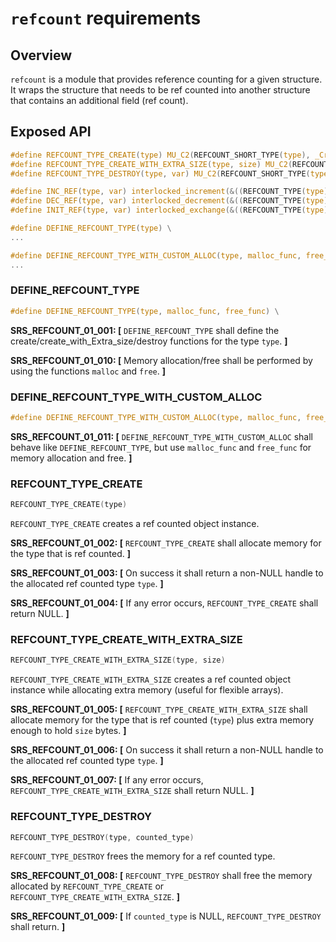 `refcount` requirements
================

## Overview

`refcount` is a module that provides reference counting for a given structure.
It wraps the structure that needs to be ref counted into another structure that contains an additional field (ref count).

## Exposed API

```c
#define REFCOUNT_TYPE_CREATE(type) MU_C2(REFCOUNT_SHORT_TYPE(type), _Create)()
#define REFCOUNT_TYPE_CREATE_WITH_EXTRA_SIZE(type, size) MU_C2(REFCOUNT_SHORT_TYPE(type), _Create_With_Extra_Size)(size)
#define REFCOUNT_TYPE_DESTROY(type, var) MU_C2(REFCOUNT_SHORT_TYPE(type), _Destroy)(var)

#define INC_REF(type, var) interlocked_increment(&((REFCOUNT_TYPE(type)*)((unsigned char*)var - offsetof(REFCOUNT_TYPE(type), counted)))->count)
#define DEC_REF(type, var) interlocked_decrement(&((REFCOUNT_TYPE(type)*)((unsigned char*)var - offsetof(REFCOUNT_TYPE(type), counted)))->count)
#define INIT_REF(type, var) interlocked_exchange(&((REFCOUNT_TYPE(type)*)((unsigned char*)var - offsetof(REFCOUNT_TYPE(type), counted)))->count, 1)

#define DEFINE_REFCOUNT_TYPE(type) \
...

#define DEFINE_REFCOUNT_TYPE_WITH_CUSTOM_ALLOC(type, malloc_func, free_func) \
...
```

### DEFINE_REFCOUNT_TYPE

```c
#define DEFINE_REFCOUNT_TYPE(type, malloc_func, free_func) \
```

**SRS_REFCOUNT_01_001: [** `DEFINE_REFCOUNT_TYPE` shall define the create/create_with_Extra_size/destroy functions for the type `type`. **]**

**SRS_REFCOUNT_01_010: [** Memory allocation/free shall be performed by using the functions `malloc` and `free`. **]**

### DEFINE_REFCOUNT_TYPE_WITH_CUSTOM_ALLOC

```c
#define DEFINE_REFCOUNT_TYPE_WITH_CUSTOM_ALLOC(type, malloc_func, free_func) \
```

**SRS_REFCOUNT_01_011: [** `DEFINE_REFCOUNT_TYPE_WITH_CUSTOM_ALLOC` shall behave like `DEFINE_REFCOUNT_TYPE`, but use `malloc_func` and `free_func` for memory allocation and free.  **]**

### REFCOUNT_TYPE_CREATE

```c
REFCOUNT_TYPE_CREATE(type)
```

`REFCOUNT_TYPE_CREATE` creates a ref counted object instance.

**SRS_REFCOUNT_01_002: [** `REFCOUNT_TYPE_CREATE` shall allocate memory for the type that is ref counted. **]**

**SRS_REFCOUNT_01_003: [** On success it shall return a non-NULL handle to the allocated ref counted type `type`. **]**

**SRS_REFCOUNT_01_004: [** If any error occurs, `REFCOUNT_TYPE_CREATE` shall return NULL. **]**

### REFCOUNT_TYPE_CREATE_WITH_EXTRA_SIZE

```c
REFCOUNT_TYPE_CREATE_WITH_EXTRA_SIZE(type, size)
```

`REFCOUNT_TYPE_CREATE_WITH_EXTRA_SIZE` creates a ref counted object instance while allocating extra memory (useful for flexible arrays).

**SRS_REFCOUNT_01_005: [** `REFCOUNT_TYPE_CREATE_WITH_EXTRA_SIZE` shall allocate memory for the type that is ref counted (`type`) plus extra memory enough to hold `size` bytes. **]**

**SRS_REFCOUNT_01_006: [** On success it shall return a non-NULL handle to the allocated ref counted type `type`. **]**

**SRS_REFCOUNT_01_007: [** If any error occurs, `REFCOUNT_TYPE_CREATE_WITH_EXTRA_SIZE` shall return NULL. **]**

### REFCOUNT_TYPE_DESTROY

```c
REFCOUNT_TYPE_DESTROY(type, counted_type)
```

`REFCOUNT_TYPE_DESTROY` frees the memory for a ref counted type.

**SRS_REFCOUNT_01_008: [** `REFCOUNT_TYPE_DESTROY` shall free the memory allocated by `REFCOUNT_TYPE_CREATE` or `REFCOUNT_TYPE_CREATE_WITH_EXTRA_SIZE`. **]**

**SRS_REFCOUNT_01_009: [** If `counted_type` is NULL, `REFCOUNT_TYPE_DESTROY` shall return. **]**

